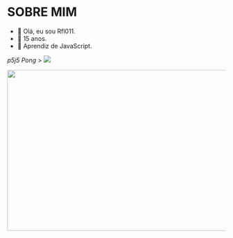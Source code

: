 # SOBRE MIM


- 👋 Olá,  eu sou Rfl011.
- 🌱 15 anos.
- 👀 Aprendiz de JavaScript.

*p5j5 Pong* > <a href="https://editor.p5js.org/rafael.carvalho.alves/full/niWWEb-GT" target="_blank"><img src="https://upload.wikimedia.org/wikipedia/commons/thumb/f/f8/Pong.png/220px-Pong.png" target="_blank"></a>

<img src="https://1.bp.blogspot.com/-l000lwd-Myw/U0AGALICbmI/AAAAAAAADTQ/tXzjwQchI8U/s1600/3-11.gif" width="620" height="372"/>
